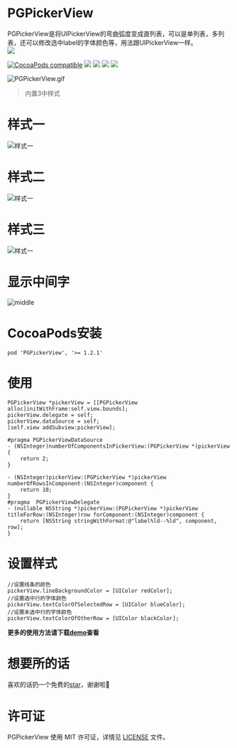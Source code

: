 # PGPickerView
PGPickerView是将UIPickerView的弯曲弧度变成直列表，可以是单列表，多列表，还可以修改选中label的字体颜色等，用法跟UIPickerView一样。  
![](01F3FA58-E2F9-4BFF-9F49-F07BD32322DD.png)

[![CocoaPods compatible](https://img.shields.io/cocoapods/v/PGPickerView.svg)](https://cocoapods.org/pods/PGPickerView)
![](https://img.shields.io/badge/platform-iOS-red.svg) ![](https://img.shields.io/badge/language-Objective--C-orange.svg)
![](https://img.shields.io/badge/license-MIT%20License-brightgreen.svg) 
 [![](https://img.shields.io/badge/jianshu-piggybear-red.svg)](http://www.jianshu.com/u/3740632b2002)

![PGPickerView.gif](PGPickerView.gif)

> 内置3中样式

# 样式一
![样式一](Images/type1.png)


# 样式二
![样式一](Images/type2.png)

# 样式三
![样式一](Images/type3.png)

# 显示中间字
![middle](Images/middle.png)

# CocoaPods安装

```
pod 'PGPickerView', '>= 1.2.1'
```

# 使用

```
PGPickerView *pickerView = [[PGPickerView alloc]initWithFrame:self.view.bounds];
pickerView.delegate = self;
pickerView.dataSource = self;
[self.view addSubview:pickerView];

#pragma PGPickerViewDataSource
- (NSInteger)numberOfComponentsInPickerView:(PGPickerView *)pickerView {
    return 2;
}

- (NSInteger)pickerView:(PGPickerView *)pickerView numberOfRowsInComponent:(NSInteger)component {
    return 10;
}
#pragma  PGPickerViewDelegate
- (nullable NSString *)pickerView:(PGPickerView *)pickerView titleForRow:(NSInteger)row forComponent:(NSInteger)component {
    return [NSString stringWithFormat:@"label%ld--%ld", component, row];
}
```
# 设置样式
```
//设置线条的颜色
pickerView.lineBackgroundColor = [UIColor redColor];
//设置选中行的字体颜色
pickerView.textColorOfSelectedRow = [UIColor blueColor];
//设置未选中行的字体颜色
pickerView.textColorOfOtherRow = [UIColor blackColor];

```

**更多的使用方法请下载[demo](https://github.com/xiaozhuxiong121/PGPickerView)查看**

# 想要所的话
喜欢的话扔一个免费的[star](https://github.com/xiaozhuxiong121/PGPickerView)，谢谢啦🌺

# 许可证

PGPickerView 使用 MIT 许可证，详情见 [LICENSE](LICENSE) 文件。